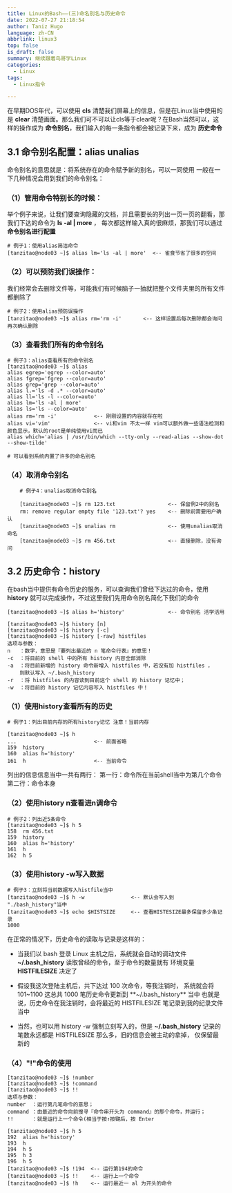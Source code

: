 ```yaml
---
title: Linux的Bash——(三)命名别名与历史命令
date: 2022-07-27 21:18:54
author: Taniz Hugo
language: zh-CN
abbrlink: linux3
top: false
is_draft: false
summary: 继续跟着鸟哥学Linux
categories: 
  - Linux
tags:
  - Linux指令

---
```




在早期DOS年代，可以使用 **cls** 清楚我们屏幕上的信息，但是在Linux当中使用的是 **clear** 清楚画面。那么我们可不可以让cls等于clear呢？在Bash当然可以，这样的操作成为 **命令别名**，我们输入的每一条指令都会被记录下来，成为 **历史命令** 

## 3.1 命令别名配置：alias unalias

命令别名的意思就是：将系统存在的命令赋予新的别名，可以一同使用
一般在一下几种情况会用到我们的命令别名：

### （1）管用命令特别长的时候：

举个例子来说，让我们要查询隐藏的文档，并且需要长的列出一页一页的翻看，那我们下达的命令为 **ls -al | more** ， 每次都这样输入真的很麻烦，那我们可以通过 **命令别名进行配置**

    # 例子1：使用alias简洁命令
    [tanzitao@node03 ~]$ alias lm='ls -al | more'  <-- 雀食节省了很多的空间


### （2）可以预防我们误操作：

我们经常会去删除文件等，可能我们有时候脑子一抽就把整个文件夹里的所有文件都删除了

    # 例子2：使用alias预防误操作
    [tanzitao@node03 ~]$ alias rm='rm -i'       <-- 这样设置后每次删除都会询问再次确认删除

### （3）查看我们所有的命令别名

    # 例子3：alias查看所有的命令别名
    [tanzitao@node03 ~]$ alias
    alias egrep='egrep --color=auto'
    alias fgrep='fgrep --color=auto'
    alias grep='grep --color=auto'
    alias l.='ls -d .* --color=auto'
    alias ll='ls -l --color=auto'
    alias lm='ls -al | more'
    alias ls='ls --color=auto'
    alias rm='rm -i'            <-- 刚刚设置的内容就存在啦
    alias vi='vim'              <-- vi和vim 不太一样 vim可以额外做一些语法检测和颜色显示，默认的root是单纯使用vi而已
    alias which='alias | /usr/bin/which --tty-only --read-alias --show-dot --show-tilde'
    
    # 可以看到系统内置了许多的命名别名

### （4）取消命令别名

        # 例子4：unalias取消命令别名
    
        [tanzitao@node03 ~]$ rm 123.txt                 <-- 保留例2中的别名
        rm: remove regular empty file '123.txt'? yes    <-- 删除前需要用户确认
        [tanzitao@node03 ~]$ unalias rm                 <-- 使用unalias取消命名
        [tanzitao@node03 ~]$ rm 456.txt                 <-- 直接删除，没有询问


## 3.2 历史命令：history

在bash当中提供有命令历史的服务，可以查询我们曾经下达过的命令，使用 **history** 就可以完成操作，不过这里我们先用命令别名简化下我们的命令

    [tanzitao@node03 ~]$ alias h='history'              <-- 命令别名 活学活用
    
    [tanzitao@node03 ~]$ history [n]
    [tanzitao@node03 ~]$ history [-c]
    [tanzitao@node03 ~]$ history [-raw] histfiles
    选项与参数：
    n   ：数字，意思是『要列出最近的 n 笔命令行表』的意思！
    -c  ：将目前的 shell 中的所有 history 内容全部消除
    -a  ：将目前新增的 history 命令新增入 histfiles 中，若没有加 histfiles ，
        则默认写入 ~/.bash_history
    -r  ：将 histfiles 的内容读到目前这个 shell 的 history 记忆中；
    -w  ：将目前的 history 记忆内容写入 histfiles 中！

### （1）使用history查看所有的历史

    # 例子1：列出目前内存的所有history记忆 注意！当前内存
    
    [tanzitao@node03 ~]$ h
    ...                         <-- 前面省略
    159  history
    160  alias h='history'
    161  h                      <-- 当前命令

列出的信息信息当中一共有两行：
第一行：命令所在当前shell当中为第几个命令
第二行：命令本身

### （2）使用history n查看进n调命令

    # 例子2：列出近5条命令
    [tanzitao@node03 ~]$ h 5
    158  rm 456.txt
    159  history
    160  alias h='history'
    161  h
    162  h 5

### （3）使用history -w写入数据

    # 例子3：立刻将当前数据写入histfile当中
    [tanzitao@node03 ~]$ h -w               <-- 默认会写入到 "./bash_history"当中
    [tanzitao@node03 ~]$ echo $HISTSIZE     <-- 查看HISTESIZE最多保留多少条记录
    1000


在正常的情况下，历史命令的读取与记录是这样的：


* 当我们以 bash 登录 Linux 主机之后，系统就会自动的调动文件 **~/.bash_history** 读取曾经的命令，至于命令的数量就有 环境变量 **HISTFILESIZE** 决定了

* 假设我这次登陆主机后，共下达过 100 次命令，等我注销时， 系统就会将 101~1100 这总共 1000 笔历史命令更新到 **~/.bash_history** 当中 也就是说，历史命令在我注销时，会将最近的 HISTFILESIZE 笔记录到我的纪录文件当中

* 当然，也可以用 history -w 强制立刻写入的，但是 **~/.bash_history** 记录的笔数永远都是 HISTFILESIZE 那么多，旧的信息会被主动的拿掉， 仅保留最新的


### （4）"!"命令的使用

    [tanzitao@node03 ~]$ !number
    [tanzitao@node03 ~]$ !command
    [tanzitao@node03 ~]$ !!
    选项与参数：
    number  ：运行第几笔命令的意思；
    command ：由最近的命令向前搜寻『命令串开头为 command』的那个命令，并运行；
    !!      ：就是运行上一个命令(相当于按↑按键后，按 Enter
    
    [tanzitao@node03 ~]$ h 5
    192  alias h='history'
    193  h
    194  h 5
    195  h 3
    196  h 5
    [tanzitao@node03 ~]$ !194  <-- 运行第194的命令
    [tanzitao@node03 ~]$ !!    <-- 运行上一个命令
    [tanzitao@node03 ~]$ !h    <-- 运行最近一 al 为开头的命令
